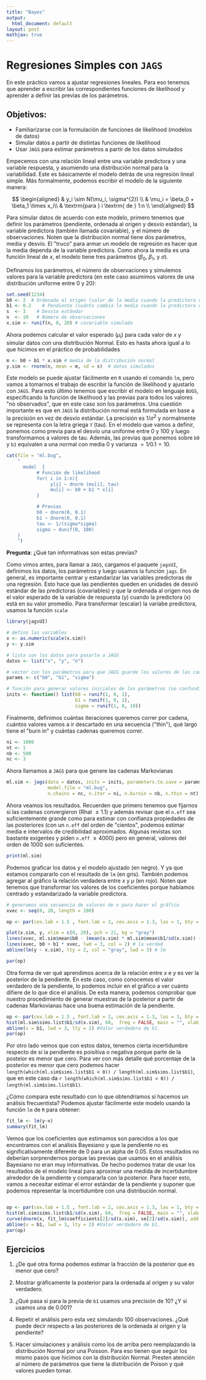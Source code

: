 ```yaml
---
title: "Bayes"
output:
  html_document: default
layout: post
mathjax: true
---
```


# Regresiones Simples con `JAGS`

En este práctico vamos a ajustar regresiones lineales. Para eso tenemos que aprender a escribir las correspondientes funciones de likelihood y aprender a definir las previas de los parámetros. 

## Objetivos:

- Familiarizarse con la formulación de funciones de likelihood (modelos de datos)
- Simular datos a partir de distintas funciones de likelihood
- Usar `JAGS` para estimar parámetros a partir de los datos simulados

Empecemos con una relación lineal entre una variable predictora y una variable respuesta, y asumiendo una distribución normal para la variabilidad. Este es básicamente el modelo detrás de una regresión lineal simple. Más formalmente, podemos escribir el modelo de la siguiente manera:

$$
\begin{aligned}
& y_i \sim N(\mu_i, \sigma^{2}) \\
& \mu_i = \beta_0 + \beta_1 \times x_i\\
& \textrm{para } i \textrm{ de } 1:n \\
\end{aligned}
$$

Para simular datos de acuerdo con este modelo, primero tenemos que definir los parámetros (pendiente, ordenada al origen y desvío estándar), la variable predictora (también llamada covariable), y el número de observaciones. Noten que la distribución normal tiene dos parámetros, media y desvío. El "truco" para armar un modelo de regresión es hacer que la media dependa de la variable predictora. Como ahora la media es una función lineal de $x$, el modelo tiene tres parámetros ($\beta_0$, $\beta_1$, y $\sigma$). 

Definamos los parámetros, el número de observaciones y simulemos valores para la variable predictora (en este caso asumimos valores de una distribución uniforme entre $0$ y $20$):

```R
set.seed(1234)  
b0 <- 2  # Ordenada al origen (valor de la media cuando la predictora vale cero)
b1 <- 0.2    # Pendiente (cuánto cambia la media cuando la predictora cambia en una unidad)
s  <- 3    # Desvío estándar
n  <- 10   # Número de observaciones
x.sim <- runif(n, 0, 20) # covariable simulada
```

Ahora podemos calcular el valor esperado ($\mu_i$) para cada valor de $x$ y simular datos con una distribución Normal. Esto es hasta ahora igual a lo que hicimos en el práctico de probabilidades 

```R
m <- b0 + b1 * x.sim # media de la distribución normal
y.sim <- rnorm(n, mean = m, sd = s)  # datos simulados
```

Este modelo se puede ajustar fácilmente en `R` usando el comando `lm`, pero vamos a tomarnos el trabajo de escribir la función de likelihood y ajustarlo con `JAGS`. Para esto último tenemos que escribir el modelo en lenguaje `BUGS`, especificando la función de likelihood y las previas para todos los valores "no observados", que en este caso son los parámetros. Una cuestión importante es que en `JAGS` la distribución normal está formulada en base a la precisión en vez de desvío estándar. La precisión es $1/\sigma^2$ y normalmente se representa con la letra griega $\tau$ (tau). En el modelo que vamos a definir, ponemos como previa para el desvío una uniforme entre $0$ y $100$ y luego transformamos a valores de tau. Además, las previas que ponemos sobre `b0` y `b1` equivalen a una normal con media $0$ y varianza $=1/0.1 = 10$. 

```R
cat(file = "ml.bug",
    "
      model  {
           # Función de likelihood
           for( i in 1:n){
                y[i] ~ dnorm (mu[i], tau) 
                mu[i] <- b0 + b1 * x[i]
           }

           # Previas
           b0 ~ dnorm(0, 0.1) 
           b1 ~ dnorm(0, 0.1)
           tau <- 1/(sigma*sigma) 
           sigma ~ dunif(0, 100)
    }
    ")
```

**Pregunta**: ¿Qué tan informativas son estas previas?   

Como vimos antes, para llamar a `JAGS`, cargamos el paquete `jagsUI`, definimos los datos, los parámetros y luego usamos la función `jags`. En general, es importante centrar y estandarizar las variables predictoras de una regresión. Esto hace que las pendientes queden en unidades de desvió estándar de las predictoras (covariables) y que la ordenada al origen nos de el valor esperado de la variable de respuesta (y) cuando la predictora (x) está en su valor promedio. Para transformar (escalar) la variabe predictora, usamos la función `scale`

```R
library(jagsUI)

# defino las variables
x <- as.numeric(scale(x.sim))
y <- y.sim

# lista con los datos para pasarle a JAGS
datos <- list("x", "y", "n")

# vector con los parámetros para que JAGS guarde los valores de las cadenas Markovianas
params <- c("b0", "b1", "sigma")

# función para generar valores iniciales de los parámetros (no confundir con las previas!)
inits <- function() list(b0 = runif(1, 0, 1), 
                         b1 = runif(1, 0, 1), 
                         sigma = runif(1, 0, 10))
```

Finalmente, definimos cuántas iteraciones queremos correr por cadena, cuántos valores vamos a ir descartado en una secuencia ("thin"), qué largo tiene el "burn in" y cuántas cadenas queremos correr.

```R
ni <- 1000  
nt <- 1     
nb <- 500   
nc <- 3     
```

Ahora llamamos a `JAGS` para que genere las cadenas Markovianas

```R
ml.sim <- jags(data = datos, inits = inits, parameters.to.save = params, 
               model.file = "ml.bug", 
               n.chains = nc, n.iter = ni, n.burnin = nb, n.thin = nt)
```

Ahora veamos los resultados. Recuerden que primero tenemos que fijarnos si las cadenas convergieron (Rhat $\leq 1.1$) y además revisar que el `n.eff` sea suficientemente grande como para estimar con confianza propiedades de las posteriores (con un `n.eff` del orden de "cientos", podemos estimar media e intervalos de credibilidad aproximados. Algunas revistas son bastante exigentes y piden `n.eff` $\geq 4000$) pero en general, valores del orden de $1000$ son suficientes. 

```R
print(ml.sim)
```

Podemos graficar los datos y el modelo ajustado (en negro). Y ya que estamos compararlo con el resultado de `lm` (en gris). También podemos agregar al gráfico la relación verdadera entre $x$ y $\mu$ (en rojo). Noten que tenemos que transformar los valores de los coeficientes porque habíamos centrado y estandarizado la variable predictora.

```R
# generamos una secuencia de valores de x para hacer el gráfico
xvec <- seq(0, 20, length = 100) 

op <- par(cex.lab = 1.5 , font.lab = 2, cex.axis = 1.3, las = 1, bty = "n")

plot(x.sim, y, xlim = c(0, 20), pch = 21, bg = "gray")
lines(xvec, ml.sim$mean$b0 - (mean(x.sim) * ml.sim$mean$b1/sd(x.sim)) + ml.sim$mean$b1/sd(x.sim) * xvec, lwd = 3) #jags
lines(xvec, b0 + b1 * xvec, lwd = 3, col = 2) # la verdad
abline(lm(y ~ x.sim), lty = 2, col = "gray", lwd = 3) # lm

par(op)
```

Otra forma de ver qué aprendimos acerca de la relación entre $x$ e $y$ es ver la posterior de la pendiente. En este caso, como conocemos el valor verdadero de la pendiente, lo podemos incluir en el gráfico a ver cuánto difiere de lo que dice el análisis. De esta manera, podemos comprobar que nuestro procedimiento de generar muestras de la posterior a partir de cadenas Markovianas hace una buena estimación de la pendiente. 

```R
op <- par(cex.lab = 1.5 , font.lab = 2, cex.axis = 1.3, las = 1, bty = "n")
hist(ml.sim$sims.list$b1/sd(x.sim), 60,  freq = FALSE, main = "", xlab = expression("b"[1]))
abline(v = b1, lwd = 3, lty = 2) #Valor verdadero de b1.
par(op)
```

Por otro lado vemos que con estos datos, tenemos cierta incertidumbre respecto de si la pendiente es poisitiva o negativa porque parte de la posteior es menor que cero. Para ver con más detalle qué porcentaje de la posterior es menor que cero podemos hacer `length(which(ml.sim$sims.list$b1 < 0)) / length(ml.sim$sims.list$b1)`, que en este caso da `r length(which(ml.sim$sims.list$b1 < 0)) / length(ml.sim$sims.list$b1)`.

¿Cómo compara este resultado con lo que obtendríamos si hacemos un análisis frecuentista? Podemos ajustar fácilmente este modelo usando la función `lm` de `R` para obtener:

```R
fit_lm <- lm(y~x)
summary(fit_lm)
```

Vemos que los coeficientes que estimamos son parecidos a los que encontramos con el análisis Bayesiano y que la pendiente no es significativamente diferente de $0$ para un alpha de $0.05$. Estos resultados no deberían sorprendernos porque las previas que usamos en el análisis Bayesiano no eran muy informativas. De hecho podemos tratar de usar los resultados de el modelo lineal para aproximar una medida de incertidumbre alrededor de la pendiente y compararla con la posterior. Para hacer esto, vamos a necesitar estimar el error estándar de la pendiente y suponer que podemos representar la incertidumbre con una distribución normal.

```R

op <- par(cex.lab = 1.5 , font.lab = 2, cex.axis = 1.3, las = 1, bty = "n")
hist(ml.sim$sims.list$b1/sd(x.sim), 60,  freq = FALSE, main = "", xlab = expression("b"[1]))
curve(dnorm(x, fit_lm$coefficients[2]/sd(x.sim), se[2]/sd(x.sim)), add = TRUE, lwd = 2, col = 2)
abline(v = b1, lwd = 3, lty = 2) #Valor verdadero de b1.
par(op)

```


## Ejercicios

1. ¿De qué otra forma podemos estimar la fracción de la posterior que es menor que cero?

2. Mostrar gráficamente la posterior para la ordenada al origen y su valor verdadero.

3. ¿Qué pasa si para la previa de `b1` usamos una precisión de $10$? ¿Y si usamos una de $0.001$?

4. Repetir el análisis pero esta vez simulando $100$ observaciones. ¿Qué puede decir respecto a las posteriores de la ordenada al origen y la pendiente?

5. Hacer simulaciones y análisis como los de arriba pero reemplazando la distribución Normal por una Poisson. Para eso tienen que seguir los mismo pasos que hicimos con la distribución Normal. Presten atención al número de parámetros que tiene la distribución de Poison y qué valores pueden tomar.
